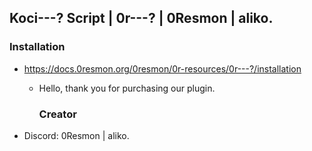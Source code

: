 ## Koci---? Script | 0r---? | 0Resmon | aliko.

### Installation

- https://docs.0resmon.org/0resmon/0r-resources/0r---?/installation

  - Hello, thank you for purchasing our plugin.

    ### Creator

- Discord: 0Resmon | aliko.
